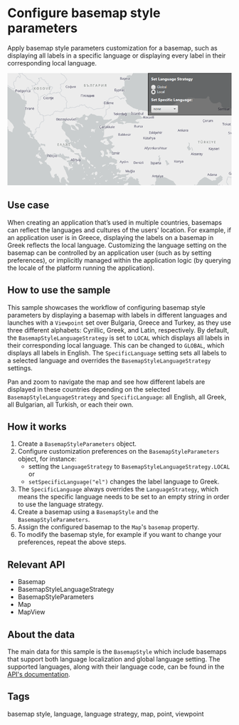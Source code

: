 # Configure basemap style parameters

Apply basemap style parameters customization for a basemap, such as displaying all labels in a specific language or displaying every label in their corresponding local language.

![Configure basemap style parameters](ConfigureBasemapStyleParameters.png)

## Use case

When creating an application that’s used in multiple countries, basemaps can reflect the languages and cultures of the users' location. For example, if an application user is in Greece, displaying the labels on a basemap in Greek reflects the local language. Customizing the language setting on the basemap can be controlled by an application user (such as by setting preferences), or implicitly managed within the application logic (by querying the locale of the platform running the application).

## How to use the sample

This sample showcases the workflow of configuring basemap style parameters by displaying a basemap with labels in different languages and launches with a `Viewpoint` set over Bulgaria, Greece and Turkey, as they use three different alphabets: Cyrillic, Greek, and Latin, respectively. By default, the `BasemapStyleLanguageStrategy` is set to `LOCAL` which displays all labels in their corresponding local language. This can be changed to `GLOBAL`, which displays all labels in English. The `SpecificLanguage` setting sets all labels to a selected language and overrides the `BasemapStyleLanguageStrategy` settings.

Pan and zoom to navigate the map and see how different labels are displayed in these countries depending on the selected `BasemapStyleLanguageStrategy` and `SpecificLanguage`: all English, all Greek, all Bulgarian, all Turkish, or each their own.

## How it works

1. Create a `BasemapStyleParameters` object.
2. Configure customization preferences on the `BasemapStyleParameters` object, for instance:
    * setting the `LanguageStrategy` to `BasemapStyleLanguageStrategy.LOCAL` or 
    * `setSpecificLanguage("el")` changes the label language to Greek.
3. The `SpecificLanguage` always overrides the `LanguageStrategy`, which means the specific language needs to be set to an empty string in order to use the language strategy.
4. Create a basemap using a `BasemapStyle` and the `BasemapStyleParameters`.
5. Assign the configured basemap to the `Map`'s `basemap` property.
6. To modify the basemap style, for example if you want to change your preferences, repeat the above steps.

## Relevant API

* Basemap
* BasemapStyleLanguageStrategy
* BasemapStyleParameters
* Map
* MapView

## About the data

The main data for this sample is the `BasemapStyle` which include basemaps that support both language localization and global language setting. The supported languages, along with their language code, can be found in the [API's documentation](https://developers.arcgis.com/rest/basemap-styles/#languages).

## Tags

basemap style, language, language strategy, map, point, viewpoint
